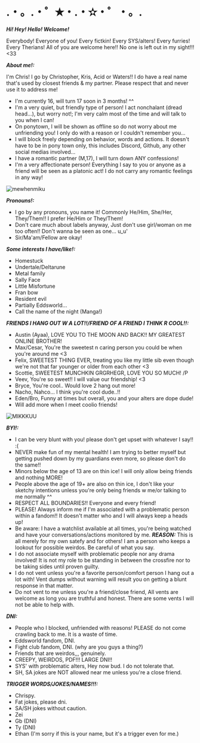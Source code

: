 # .・。.・゜✭・.・✫・゜・。.

***Hi! Hey! Hello! Welcome!***

Everybody! Everyone of you! Every fictkin! Every SYS/alters! Every furries! Every Therians! All of you are welcome here!! No one is left out in my sight!!! <33

***About me!:***

I'm Chris! I go by Christopher, Kris, Acid or Waters!! I do have a real name that's used by closest friends & my partner. Please respect that and never use it to address me!
- I'm currently 16, will turn 17 soon in 3 months! ^^
- I'm a very quiet, but friendly type of person! I act nonchalant (dread head...), but worry not!; I'm very calm most of the time and will talk to you when I can!
- On ponytown, I will be shown as offline so do not worry about me unfriending you! I only do with a reason or I couldn't remember you...
- I will block freely depending on behavior, words and actions. It doesn't have to be in pony town only, this includes Discord, Github, any other social medias involved...
- I have a romantic partner (M,17), I will turn down ANY confessions!
- I'm a very affectionate person! Everything I say to you or anyone as a friend will be seen as a platonic act! I do not carry any romantic feelings in any way!

![mewhenmiku](https://github.com/user-attachments/assets/399161a4-da28-41df-b832-de1b706e2b21)


***Pronouns!:***

- I go by any pronouns, you name it! Commonly He/Him, She/Her, They/Them!! I prefer He/Him or They/Them!
- Don't care much about labels anyway, Just don't use girl/woman on me too often!! Don't wanna be seen as one... u_u'
- Sir/Ma'am/Fellow are okay!

 ***Some interests I have/like!:***
 
 - Homestuck
 - Undertale/Deltarune
 - Metal family
 - Sally Face
 - Little Misfortune
 - Fran bow
 - Resident evil
 - Partially Eddsworld... 
 - Call the name of the night (Manga!)

***FRIENDS I HANG OUT W A LOT!!/FRIEND OF A FRIEND I THINK R COOL!!:***

- Austin (Ayaa), LOVE YOU TO THE MOON AND BACK!! MY GREATEST ONLINE BROTHER!
- Max/Cesar, You're the sweetest n caring person you could be when you're around me <3
- Felix, SWEETEST THING EVER, treating you like my little sib even though we're not that far younger or older from each other <3
- Scottie, SWEETEST MUNCHKIN GRGRHEGR, LOVE YOU SO MUCH! /P
- Veev, You're so sweet!! I will value our friendship! <3
- Bryce, You're cool.. Would love 2 hang out more!
- Nacho, Nahco... I think you're cool dude..!!
- Eden/Bro, Funny at times but overall, you and your alters are dope dude!
- Will add more when I meet coolio friends!

![MIKKKUU](https://github.com/user-attachments/assets/291cdb3c-f4d9-42b0-aafb-202dfe1b55a7)


***BYI!:***

- I can be very blunt with you! please don't get upset with whatever I say!! :(
- NEVER make fun of my mental health! I am trying to better myself but getting pushed down by my guardians even more, so please don't do the same!!
- Minors below the age of 13 are on thin ice! I will only allow being friends and nothing MORE!
- People above the age of 19+ are also on thin ice, I don't like your sketchy intentions unless you're only being friends w me/or talking to me normally ^^
- RESPECT ALL BOUNDARIES!! Everyone and every friend!
- PLEASE! Always inform me if I'm associated with a problematic person within a fandom!! It doesn't matter who and I will always keep a heads up!
- Be aware: I have a watchlist available at all times, you're being watched and have your conversations/actions monitored by me. ***REASON:*** This is all merely for my own satefy and for others! I am a person who keeps a lookout for possible weirdos. Be careful of what you say.
- I do not associate myself with problematic people nor any drama involved! It is not my role to be standing in between the crossfire nor to be taking sides until proven guilty.
- I do not vent unless you're a favorite person/comfort person I hang out a lot with! Vent dumps without warning will result you on getting a blunt response in that matter.
- Do not vent to me unless you're a friend/close friend, All vents are welcome as long you are truthful and honest. There are some vents I will not be able to help with.

***DNI:***

- People who I blocked, unfriended with reasons! PLEASE do not come crawling back to me. It is a waste of time.
- Eddsworld fandom, DNI.
- Fight club fandom, DNI. (why are you guys a thing?)
- Friends that are weirdos,,, genuinely.
- CREEPY, WEIRDOS, PDF!!! LARGE DNI!!
- SYS' with problematic alters, Hey now bud. I do not tolerate that.
- SH, SA jokes are NOT allowed near me unless you're a close friend.

***TRIGGER WORDS/JOKES/NAMES!!!:***

- Chrispy.
- Fat jokes, please dni.
- SA/SH jokes without caution.
- Zei
- Gb (DNI)
- Ty (DNI)
- Ethan (I'm sorry if this is your name, but it's a trigger even for me.)
